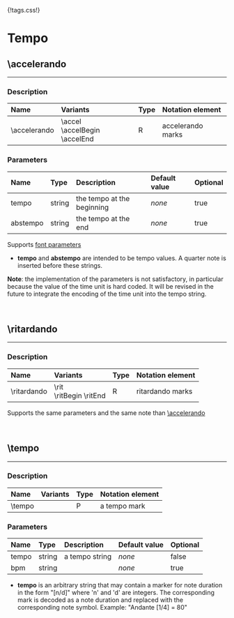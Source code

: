 {!tags.css!}

# Tempo


## \accelerando

-------

### Description

| Name | Variants | Type | Notation element |
| :----| :--------| :----| :----------------|
| \accelerando | \accel <br /> \accelBegin \accelEnd | R | accelerando marks |




### Parameters

| Name        	| Type   | Description    | Default value  | Optional |
| :------------ |:-------| :--------------| :------------- | :--------| 
| tempo | string | the tempo at the beginning | *none* | true |
| abstempo | string | the tempo at the end | *none* | true |
Supports [font parameters](/refs/tagsparams/#text-parameters)

- **tempo** and **abstempo** are intended to be tempo values. A quarter note is inserted before these strings.

**Note**: the implementation of the parameters is not satisfactory, in particular because the value of the time unit is hard coded.
It will be revised in the future to integrate the encoding of the time unit into the tempo string.





<br />


## \ritardando

-------

### Description

| Name | Variants | Type | Notation element |
| :----| :--------| :----| :----------------|
| \ritardando | \rit <br /> \ritBegin \ritEnd | R | ritardando marks |

Supports the same parameters and the same note than [\accelerando](#accelerando)




<br />


## \tempo

-------

### Description

| Name | Variants | Type | Notation element |
| :----| :--------| :----| :----------------|
| \tempo |  | P | a tempo mark |




### Parameters

| Name        	| Type   | Description    | Default value  | Optional |
| :------------ |:-------| :--------------| :------------- | :--------| 
| tempo | string | a tempo string | *none* | false |
| bpm | string |  | *none* | true |

- **tempo** is an arbitrary string that may contain a marker for note duration in the form "[n/d]" where 'n' and 'd' are integers.
The corresponding mark is decoded as a note duration and replaced with the corresponding note symbol. Example: "Andante [1/4] = 80"



